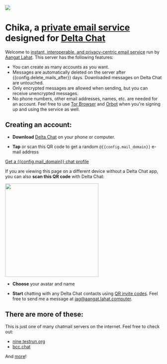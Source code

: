 
<img class="banner" src="collage-top.png"/>

# Chika, a [private email service](/privacy.html) designed for [Delta Chat](https://delta.chat) 

Welcome to [instant, interoperable, and privacy-centric email service](https://delta.chat/chatmail) run by [Aangat Lahat](https://aangat.lahat.computer). This server has the following features:


- You can create as many accounts as you want.
- Messages are automatically deleted on the server after {{config.delete_mails_after}} days. Downloaded messages on Delta Chat are untouched.
- Only encrypted messages are allowed when sending, but you can receive unencrypted messages.
- No phone numbers, other email addresses, names, etc. are needed for an account. Feel free to use [Tor Browser](https://torproject.org) and [Orbot](https://orbot.app/) when you're signing up and using the service as well.

## Creating an account:

- **Download** [Delta Chat](https://delta.chat) on your phone or computer.

- **Tap** or scan this QR code to get a random `@{{config.mail_domain}}` e-mail address

<a class="cta-button" href="DCACCOUNT:https://{{ config.mail_domain }}/new">Get a {{config.mail_domain}} chat profile</a>

If you are viewing this page on a different device
without a Delta Chat app,
you can also **scan this QR code** with Delta Chat:

<a href="DCACCOUNT:https://{{ config.mail_domain }}/new">
    <img width=300 style="float: none;" src="qr-chatmail-invite-{{config.mail_domain}}.png" /></a>

- **Choose** your avatar and name

- **Start** chatting with any Delta Chat contacts using [QR invite codes](https://delta.chat/en/help#howtoe2ee). Feel free to send me a message at [jag@aangat.lahat.computer](https://i.delta.chat/#8E071610C91955716231BF83F372F6F66711BF27&a=jag%40aangat.lahat.computer&n=Jag%20Talon&i=eHAJEholYVq&s=9pYlgM6Bezd).

## There are more of these:

This is just one of many chatmail servers on the internet. Feel free to check out:

- [nine.testrun.org](https://nine.testrun.org)
- [bcc.chat](https://bcc.chat)

And [more](https://delta.chat/chatmail)!

